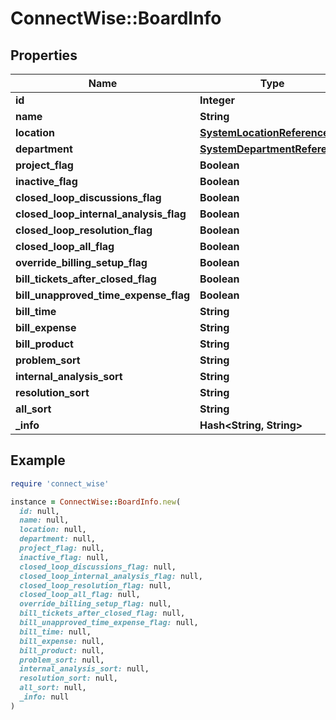 # ConnectWise::BoardInfo

## Properties

| Name | Type | Description | Notes |
| ---- | ---- | ----------- | ----- |
| **id** | **Integer** |  | [optional] |
| **name** | **String** |  | [optional] |
| **location** | [**SystemLocationReference**](SystemLocationReference.md) |  | [optional] |
| **department** | [**SystemDepartmentReference**](SystemDepartmentReference.md) |  | [optional] |
| **project_flag** | **Boolean** |  | [optional] |
| **inactive_flag** | **Boolean** |  | [optional] |
| **closed_loop_discussions_flag** | **Boolean** |  | [optional] |
| **closed_loop_internal_analysis_flag** | **Boolean** |  | [optional] |
| **closed_loop_resolution_flag** | **Boolean** |  | [optional] |
| **closed_loop_all_flag** | **Boolean** |  | [optional] |
| **override_billing_setup_flag** | **Boolean** |  | [optional] |
| **bill_tickets_after_closed_flag** | **Boolean** |  | [optional] |
| **bill_unapproved_time_expense_flag** | **Boolean** |  | [optional] |
| **bill_time** | **String** |  | [optional] |
| **bill_expense** | **String** |  | [optional] |
| **bill_product** | **String** |  | [optional] |
| **problem_sort** | **String** |  | [optional] |
| **internal_analysis_sort** | **String** |  | [optional] |
| **resolution_sort** | **String** |  | [optional] |
| **all_sort** | **String** |  | [optional] |
| **_info** | **Hash&lt;String, String&gt;** |  | [optional] |

## Example

```ruby
require 'connect_wise'

instance = ConnectWise::BoardInfo.new(
  id: null,
  name: null,
  location: null,
  department: null,
  project_flag: null,
  inactive_flag: null,
  closed_loop_discussions_flag: null,
  closed_loop_internal_analysis_flag: null,
  closed_loop_resolution_flag: null,
  closed_loop_all_flag: null,
  override_billing_setup_flag: null,
  bill_tickets_after_closed_flag: null,
  bill_unapproved_time_expense_flag: null,
  bill_time: null,
  bill_expense: null,
  bill_product: null,
  problem_sort: null,
  internal_analysis_sort: null,
  resolution_sort: null,
  all_sort: null,
  _info: null
)
```

